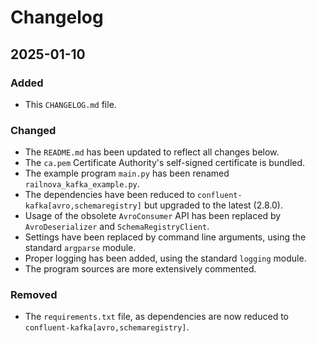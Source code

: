 # Changelog

## 2025-01-10

### Added

- This `CHANGELOG.md` file.

### Changed

- The `README.md` has been updated to reflect all changes below.
- The `ca.pem` Certificate Authority's self-signed certificate is bundled.
- The example program `main.py` has been renamed `railnova_kafka_example.py`.
- The dependencies have been reduced to `confluent-kafka[avro,schemaregistry]` but upgraded to the latest (2.8.0).
- Usage of the obsolete `AvroConsumer` API has been replaced by `AvroDeserializer` and `SchemaRegistryClient`.
- Settings have been replaced by command line arguments, using the standard `argparse` module.
- Proper logging has been added, using the standard `logging` module.
- The program sources are more extensively commented.

### Removed

- The `requirements.txt` file, as dependencies are now reduced to `confluent-kafka[avro,schemaregistry]`.


